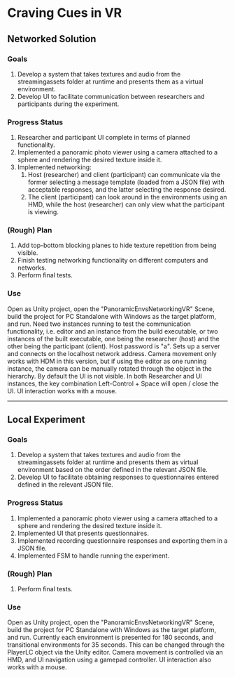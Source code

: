 # Craving Cues in VR

## Networked Solution
### Goals
1. Develop a system that takes textures and audio from the streamingassets folder at runtime and presents them as a virtual environment.
2. Develop UI to facilitate communication between researchers and participants during the experiment.

### Progress Status
1. Researcher and participant UI complete in terms of planned functionality. 
2. Implemented a panoramic photo viewer using a camera attached to a sphere and rendering the desired texture inside it.
3. Implemented networking: 
	1. Host (researcher) and client (participant) can communicate via the former selecting a message template (loaded from a JSON file) with acceptable responses, and the latter selecting the response desired.
	2. The client (participant) can look around in the environments using an HMD, while the host (researcher) can only view what the participant is viewing.

### (Rough) Plan
1. Add top-bottom blocking planes to hide texture repetition from being visible.
2. Finish testing networking functionality on different computers and networks.
3. Perform final tests.

### Use
Open as Unity project, open the "PanoramicEnvsNetworkingVR" Scene, build the project for PC Standalone with Windows as the target platform, and run. 
Need two instances running to test the communication functionality, i.e. editor and an instance from the build executable, or two instances of the built executable, one being the researcher (host) and the other being the participant (client). Host password is "a". Sets up a server and connects on the localhost network address.
Camera movement only works with HDM in this version, but if using the editor as one running instance, the camera can be manually rotated through the object in the hierarchy.
By default the UI is not visible. In both Researcher and UI instances, the key combination Left-Control + Space will open / close the UI. UI interaction works with a mouse.

-------

## Local Experiment
### Goals
1. Develop a system that takes textures and audio from the streamingassets folder at runtime and presents them as virtual environment based on the order defined in the relevant JSON file.
2. Develop UI to facilitate obtaining responses to questionnaires entered defined in the relevant JSON file.

### Progress Status
1. Implemented a panoramic photo viewer using a camera attached to a sphere and rendering the desired texture inside it.
2. Implemented UI that presents questionnaires.
3. Implemented recording questionnaire responses and exporting them in a JSON file.
4. Implemented FSM to handle running the experiment.

### (Rough) Plan
1. Perform final tests.

### Use
Open as Unity project, open the "PanoramicEnvsNetworkingVR" Scene, build the project for PC Standalone with Windows as the target platform, and run. 
Currently each environment is presented for 180 seconds, and transitional environments for 35 seconds. This can be changed through the PlayerLC object via the Unity editor.
Camera movement is controlled via an HMD, and UI navigation using a gamepad controller. UI interaction also works with a mouse.
